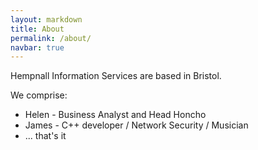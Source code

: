 ```yaml
---
layout: markdown
title: About
permalink: /about/
navbar: true
---
```


Hempnall Information Services are based in Bristol.

We comprise:


* Helen - Business Analyst and Head Honcho
* James - C++ developer / Network Security / Musician
* ... that's it

